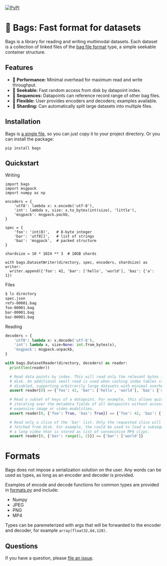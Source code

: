 [![PyPI](https://img.shields.io/pypi/v/bags.svg)](https://pypi.python.org/pypi/bags/#history)

# 👜 Bags: Fast format for datasets

Bags is a library for reading and writing multimodal datasets. Each dataset is
a collection of linked files of the [bag file format][bag] type, a simple
seekable container structure.

[bag]: ...

## Features

- 🚀 **Performance:** Minimal overhead for maximum read and write throughput.
- 🔎 **Seekable:** Fast random access from disk by datapoint index.
- 🛞 **Sequences:** Datapoints can reference record range of other bag files.
- 👻 **Flexible:** User provides encoders and decoders; examples available.
- 🧩 **Sharding:** Can automatically split large datasets into multiple files.

## Installation

Bags is [a single file][file], so you can just copy it to your project
directory. Or you can install the package:

```
pip install bags
```

[file]: https://github.com/danijar/bags/blob/main/bags/bags.py

## Quickstart

Writing

```python3
import bags
import msgpack
import numpy as np

encoders = {
    'utf8': lambda x: x.encode('utf-8'),
    'int': lambda x, size: x.to_bytes(int(size), 'little'),
    'msgpack': msgpack.packb,
}

spec = {
    'foo': 'int(8)',   # 8-byte integer
    'bar': 'utf8[]',   # list of strings
    'baz': 'msgpack',  # packed structure
}

shardsize = 10 * 1024 ** 3  # 10GB shards

with bags.DatasetWriter(directory, spec, encoders, shardsize) as writer:
  writer.append({'foo': 42, 'bar': ['hello', 'world'], 'baz': {'a': 1})
```

Files

```sh
$ ls directory
spec.json
refs-00001.bag
foo-00001.bag
bar-00001.bag
baz-00001.bag
```

Reading

```python
decoders = {
    'utf8': lambda x: x.decode('utf-8'),
    'int': lambda x, size=None: int.from_bytes(x),
    'msgpack': msgpack.unpackb,
}

with bags.DatasetReader(directory, decoders) as reader:
  print(len(reader))

  # Read data points by index. This will read only the relevant bytes from
  # disk. An additional small read is used when caching index tables is
  # disabled, supporting arbitrarily large datasets with minimal overhead.
  assert reader[0] == {'foo': 42, 'bar': ['hello', 'world'], 'baz': {'a': 1}

  # Read a subset of keys of a datapoint. For example, this allows quickly
  # iterating over the metadata fields of all datapoints without accessing
  # expensive image or video modalities.
  assert reader[0, {'foo': True, 'baz': True}] == {'foo': 42, 'baz': {'a': 1}}

  # Read only a slice of the 'bar' list. Only the requested slice will be
  # fetched from disk. For example, the could be used to load a subsequence of
  # a long video that is stored as list of consecutive MP4 clips.
  assert reader[0, {'bar': range(1, 2)}] == {'bar': ['world']}
```

# Formats

Bags does not impose a serialization solution on the user. Any words can be
used as types, as long as an encoder and decoder is provided.

Examples of encode and decode functions for common types are provided in
[formats.py][formats] and include:

- Numpy
- JPEG
- PNG
- MP4

Types can be paremeterized with args that will be forwarded to the encoder and
decoder, for example `array(float32,64,128)`.

[formats]: https://github.com/danijar/bags/blob/main/bags/formats.py

## Questions

If you have a question, please [file an issue][issues].

[issues]: https://github.com/danijar/bags/issues

